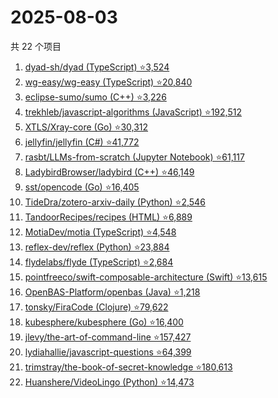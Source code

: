 # 2025-08-03

共 22 个项目

<!-- BEGIN GITHUB -->
<!-- 最后更新时间 2025-08-03 23:09:09 +0800 -->
1. [dyad-sh/dyad (TypeScript) ⭐3,524](https://github.com/dyad-sh/dyad)
1. [wg-easy/wg-easy (TypeScript) ⭐20,840](https://github.com/wg-easy/wg-easy)
1. [eclipse-sumo/sumo (C++) ⭐3,226](https://github.com/eclipse-sumo/sumo)
1. [trekhleb/javascript-algorithms (JavaScript) ⭐192,512](https://github.com/trekhleb/javascript-algorithms)
1. [XTLS/Xray-core (Go) ⭐30,312](https://github.com/XTLS/Xray-core)
1. [jellyfin/jellyfin (C#) ⭐41,772](https://github.com/jellyfin/jellyfin)
1. [rasbt/LLMs-from-scratch (Jupyter Notebook) ⭐61,117](https://github.com/rasbt/LLMs-from-scratch)
1. [LadybirdBrowser/ladybird (C++) ⭐46,149](https://github.com/LadybirdBrowser/ladybird)
1. [sst/opencode (Go) ⭐16,405](https://github.com/sst/opencode)
1. [TideDra/zotero-arxiv-daily (Python) ⭐2,546](https://github.com/TideDra/zotero-arxiv-daily)
1. [TandoorRecipes/recipes (HTML) ⭐6,889](https://github.com/TandoorRecipes/recipes)
1. [MotiaDev/motia (TypeScript) ⭐4,548](https://github.com/MotiaDev/motia)
1. [reflex-dev/reflex (Python) ⭐23,884](https://github.com/reflex-dev/reflex)
1. [flydelabs/flyde (TypeScript) ⭐2,684](https://github.com/flydelabs/flyde)
1. [pointfreeco/swift-composable-architecture (Swift) ⭐13,615](https://github.com/pointfreeco/swift-composable-architecture)
1. [OpenBAS-Platform/openbas (Java) ⭐1,218](https://github.com/OpenBAS-Platform/openbas)
1. [tonsky/FiraCode (Clojure) ⭐79,622](https://github.com/tonsky/FiraCode)
1. [kubesphere/kubesphere (Go) ⭐16,400](https://github.com/kubesphere/kubesphere)
1. [jlevy/the-art-of-command-line ⭐157,427](https://github.com/jlevy/the-art-of-command-line)
1. [lydiahallie/javascript-questions ⭐64,399](https://github.com/lydiahallie/javascript-questions)
1. [trimstray/the-book-of-secret-knowledge ⭐180,613](https://github.com/trimstray/the-book-of-secret-knowledge)
1. [Huanshere/VideoLingo (Python) ⭐14,473](https://github.com/Huanshere/VideoLingo)
<!-- END GITHUB -->